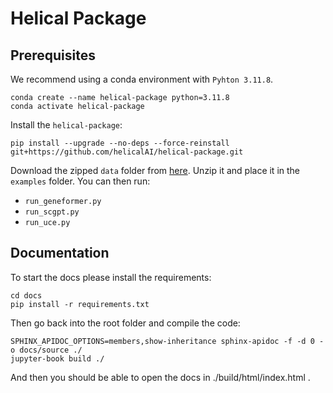# Helical Package

## Prerequisites

We recommend using a conda environment with `Pyhton 3.11.8`.
```
conda create --name helical-package python=3.11.8
conda activate helical-package
```
Install the `helical-package`:

```
pip install --upgrade --no-deps --force-reinstall git+https://github.com/helicalAI/helical-package.git
```
Download the zipped `data` folder from [here](https://drive.google.com/drive/folders/1F7QKiwiI7WL-w0LnqwFTy5zSYIOq35VW?usp=sharing). Unzip it and place it in the `examples` folder.
You can then run:
- `run_geneformer.py`
- `run_scgpt.py`
- `run_uce.py`

## Documentation
To start the docs please install the requirements:

```
cd docs
pip install -r requirements.txt
```

Then go back into the root folder and compile the code:

```
SPHINX_APIDOC_OPTIONS=members,show-inheritance sphinx-apidoc -f -d 0 -o docs/source ./
jupyter-book build ./   

```
And then you should be able to open the docs in ./build/html/index.html .